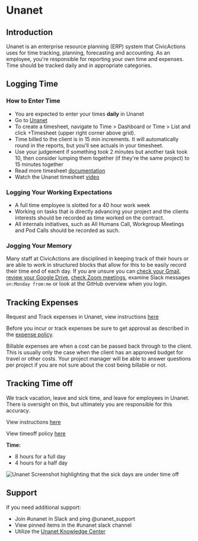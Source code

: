 # Unanet

## Introduction

Unanet is an enterprise resource planning (ERP) system that CivicActions uses for time tracking, planning, forecasting and accounting. As an employee, you're responsible for reporting your own time and expenses. Time should be tracked daily and in appropriate categories.

## Logging Time

### How to Enter Time

- You are expected to enter your times **daily** in Unanet
- Go to [Unanet](https://civicactions.unanet.biz/civicactions/)
- To create a timesheet, navigate to Time > Dashboard or Time > List and click +Timesheet (upper right corner above grid).
- Time billed to the client is in 15 min increments. It will automatically round in the reports, but you'll see actuals in your timesheet.
- Use your judgement if something took 2 minutes but another task took 10, then consider lumping them together (if they're the same project) to 15 minutes together
- Read more timesheet [documentation](https://knowledgecenter.unanet.com/display/kb/Timesheet+Training)
- Watch the Unanet timesheet [video](https://drive.google.com/file/d/1Nnr0KV1sEp2WtOSPDon929216RoJQrH3/view)

### Logging Your Working Expectations

- A full time employee is slotted for a 40 hour work week
- Working on tasks that is directly advancing your project and the clients interests should be recorded as time worked on the contract.
- All internals initiatives, such as All Humans Call, Workgroup Meetings and Pod Calls should be recorded as such.

### Jogging Your Memory

Many staff at CivicActions are disciplined in keeping track of their hours or are able to work in structured blocks that allow for this to be easily record their time end of each day. If you are unsure you can [check your Gmail](https://mail.google.com/mail/u/0/#sent), [review your Google Drive](https://drive.google.com/drive/u/0/recent), [check Zoom meetings](https://zoom.us/meeting#/previous), examine Slack messages `on:Monday from:me` or look at the GitHub overview when you login.

## Tracking Expenses

Request and Track expenses in Unanet, view instructions [here](https://docs.google.com/presentation/d/1IEl3c8pOAYz5KNM4tVDemjvx5O-5m5WF21r4saANsFw/edit#slide=id.gce6299faa9_0_9)

Before you incur or track expenses be sure to get approval as described in the [expense policy](../../030-policies/expenses.md).

Billable expenses are when a cost can be passed back through to the client. This is usually only the case when the client has an approved budget for travel or other costs. Your project manager will be able to answer questions per project if you are not sure about the cost being billable or not.

## Tracking Time off

We track vacation, leave and sick time, and leave for employees in Unanet. There is oversight on this, but ultimately you are responsible for this accuracy.

View instructions [here](https://docs.google.com/presentation/d/1IEl3c8pOAYz5KNM4tVDemjvx5O-5m5WF21r4saANsFw/edit#slide=id.gce3d6a447a_0_89)

View timeoff policy [here](https://handbook.civicactions.com/en/latest/040-employee-handbook-us/benefits-and-holidays/#written-documentation-of-time-off)

**Time:**

- 8 hours for a full day
- 4 hours for a half day

![Unanet Screenshot highlighting that the sick days are under time off](../../images/Unanet-sick-leave.png)

## Support

If you need additional support:

- Join #unanet in Slack and ping @unanet_support
- View pinned items in the #unanet slack channel
- Utilize the [Unanet Knowledge Center](https://knowledgecenter.unanet.com/display/kb/End+User+Training)
